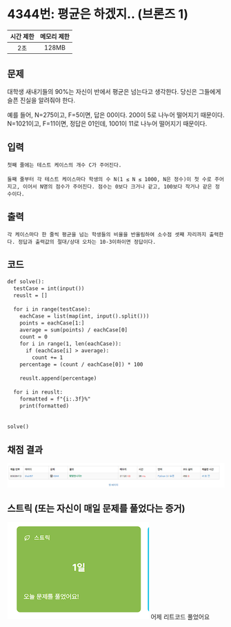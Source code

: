 # 4344번: 평균은 하겠지.. (브론즈 1)

| 시간 제한 | 메모리 제한 |
| :-------: | :---------: |
|    2초    |    128MB    |

## 문제

대학생 새내기들의 90%는 자신이 반에서 평균은 넘는다고 생각한다. 당신은 그들에게 슬픈 진실을 알려줘야 한다.

예를 들어, N=275이고, F=5이면, 답은 00이다. 200이 5로 나누어 떨어지기 때문이다. N=1021이고, F=11이면, 정답은 01인데, 1001이 11로 나누어 떨어지기 때문이다.

## 입력

```
첫째 줄에는 테스트 케이스의 개수 C가 주어진다.

둘째 줄부터 각 테스트 케이스마다 학생의 수 N(1 ≤ N ≤ 1000, N은 정수)이 첫 수로 주어지고, 이어서 N명의 점수가 주어진다. 점수는 0보다 크거나 같고, 100보다 작거나 같은 정수이다.
```

## 출력

```
각 케이스마다 한 줄씩 평균을 넘는 학생들의 비율을 반올림하여 소수점 셋째 자리까지 출력한다. 정답과 출력값의 절대/상대 오차는 10-3이하이면 정답이다.
```

## 코드

```
def solve():
  testCase = int(input())
  reuslt = []

  for i in range(testCase):
    eachCase = list(map(int, input().split()))
    points = eachCase[1:]
    average = sum(points) / eachCase[0]
    count = 0
    for i in range(1, len(eachCase)):
      if (eachCase[i] > average):
        count += 1
    percentage = (count / eachCase[0]) * 100

    reuslt.append(percentage)

  for i in reuslt:
    formatted = f"{i:.3f}%"
    print(formatted)


solve()
```

## 채점 결과

![alt text](image.png)

## 스트릭 (또는 자신이 매일 문제를 풀었다는 증거)

![alt text](image-1.png)
어제 리트코드 풀었어요
